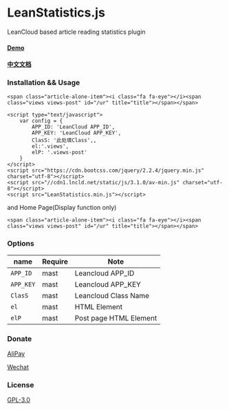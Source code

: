 # LeanStatistics.js
LeanCloud based article reading statistics plugin

#### [Demo](https://weic.me/LeanStatistics.js-demo)
#### [中文文档](https://weic.me/LeanStatistics.js)

### Installation && Usage

```
<span class="article-alone-item"><i class="fa fa-eye"></i><span class="views views-post" id="/ur" title="title"></span></span>

<script type="text/javascript">
	var config = {
		APP_ID: 'LeanCloud APP_ID',
		APP_KEY: 'LeanCloud APP_KEY',
		ClasS: '此处填Class',,
		el:'.views',
		elP: '.views-post'
	}
</script>
<script src="https://cdn.bootcss.com/jquery/2.2.4/jquery.min.js" charset="utf-8"></script>
<script src="//cdn1.lncld.net/static/js/3.1.0/av-min.js" charset="utf-8"></script>
<script src="LeanStatistics.min.js"></script>
```
and Home Page(Display function only)

```
<span class="article-alone-item"><i class="fa fa-eye"></i><span class="views views-post" id="/ur" title="title"></span></span>
```
### Options
|      name     |   Require   |   Note    |  
| ------------- | ----------- | --------------- |  
|      `APP_ID`     |     mast    | Leancloud APP_ID           | 
|      `APP_KEY`     |     mast    | Leancloud APP_KEY          |   
|   `ClasS`    |     mast    | Leancloud Class Name          | 
|   `el`   |     mast    | HTML Element          | 
|   `elP`   |     mast    | Post page HTML Element          | 

### Donate

[AliPay](https://weic.me/donate)

[Wechat](https://weic.me/donate)


### License
[GPL-3.0](https://github.com/Weic96/LeanStatistics.js/master/LICENSE)
